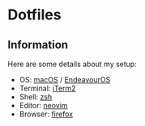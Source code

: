 # Dotfiles

## Information

Here are some details about my setup:
- OS: [macOS](https://www.apple.com/macos/monterey/) / [EndeavourOS](https://endeavouros.com/)
- Terminal: [iTerm2](https://github.com/gnachman/iTerm2)
- Shell: [zsh](https://www.zsh.org/)
- Editor: [neovim](https://github.com/neovim/neovim)
- Browser: [firefox](https://www.mozilla.org/en-US/firefox)
